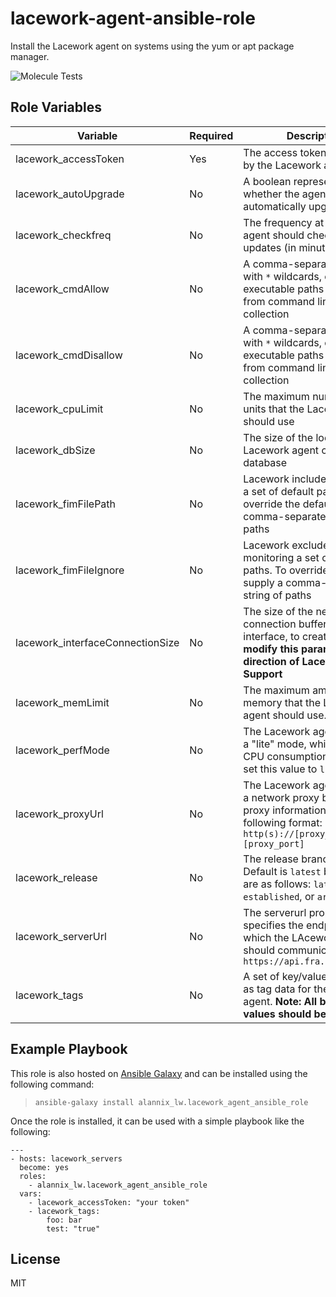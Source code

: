 # lacework-agent-ansible-role

Install the Lacework agent on systems using the yum or apt package manager.

![Molecule Tests](https://github.com/alannix-lw/lacework-agent-ansible-role/actions/workflows/molecule-tests.yml/badge.svg)

## Role Variables

| Variable                         | Required | Description                                                                                                                              |
| -------------------------------- | -------- | ---------------------------------------------------------------------------------------------------------------------------------------- |
| lacework_accessToken             | Yes      | The access token to be used by the Lacework agent                                                                                        |
| lacework_autoUpgrade             | No       | A boolean representing whether the agent should automatically upgrade                                                                    |
| lacework_checkfreq               | No       | The frequency at which the agent should check for updates (in minutes)                                                                   |
| lacework_cmdAllow                | No       | A comma-separated string, with `*` wildcards, of executable paths to include from command line argument collection                       |
| lacework_cmdDisallow             | No       | A comma-separated string, with `*` wildcards, of executable paths to exclude from command line argument collection                       |
| lacework_cpuLimit                | No       | The maximum number of CPU units that the Lacework agent should use                                                                       |
| lacework_dbSize                  | No       | The size of the local Lacework agent cache database                                                                                      |
| lacework_fimFilePath             | No       | Lacework includes monitoring a set of default paths. To override the default, supply a comma-separated string of paths                   |
| lacework_fimFileIgnore           | No       | Lacework excludes monitoring a set of default paths. To override the default, supply a comma-separated string of paths                   |
| lacework_interfaceConnectionSize | No       | The size of the network connection buffer, per interface, to create. **Only modify this parameter at the direction of Lacework Support** |
| lacework_memLimit                | No       | The maximum amount of memory that the Lacework agent should use.                                                                         |
| lacework_perfMode                | No       | The Lacework agent supports a "lite" mode, which reduces CPU consumption. To enable, set this value to `lite`                            |
| lacework_proxyUrl                | No       | The Lacework agent can use a network proxy by adding proxy information in the following format: `http(s)://[proxy_server]:[proxy_port]`  |
| lacework_release                 | No       | The release branch to install. Default is `latest` but options are as follows: `latest`, `established`, or `archived`                    |
| lacework_serverUrl               | No       | The serverurl property specifies the endpoint to which the LAcework agent should communicate. ex: `https://api.fra.lacework.net`         |
| lacework_tags                    | No       | A set of key/value pairs to use as tag data for the Lacework agent. **Note: All boolean tag values should be quoted.**                   |

## Example Playbook

This role is also hosted on [Ansible Galaxy](https://galaxy.ansible.com/alannix_lw/lacework_agent_ansible_role) and can be installed using the following command:

> `ansible-galaxy install alannix_lw.lacework_agent_ansible_role`

Once the role is installed, it can be used with a simple playbook like the following:

```
---
- hosts: lacework_servers
  become: yes
  roles:
    - alannix_lw.lacework_agent_ansible_role
  vars:
    - lacework_accessToken: "your token"
    - lacework_tags:
        foo: bar
        test: "true"
```

## License

MIT
